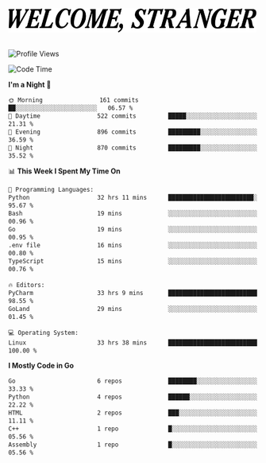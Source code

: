 <div>
  <picture>
    <source media="(prefers-color-scheme: dark)" srcset="./headers/welcome_white.png">
    <img alt="WELCOME, STRANGER" src="./headers/welcome.png" width="500">
  </picture>
</div>

<br>

![Profile Views](https://komarev.com/ghpvc/?username=darleet&color=blue)

<!--START_SECTION:waka-->
![Code Time](http://img.shields.io/badge/Code%20Time-397%20hrs%208%20mins-blue)

**I'm a Night 🦉** 

```text
🌞 Morning                161 commits         ██░░░░░░░░░░░░░░░░░░░░░░░   06.57 % 
🌆 Daytime                522 commits         █████░░░░░░░░░░░░░░░░░░░░   21.31 % 
🌃 Evening                896 commits         █████████░░░░░░░░░░░░░░░░   36.59 % 
🌙 Night                  870 commits         █████████░░░░░░░░░░░░░░░░   35.52 % 
```


📊 **This Week I Spent My Time On** 

```text
💬 Programming Languages: 
Python                   32 hrs 11 mins      ████████████████████████░   95.67 % 
Bash                     19 mins             ░░░░░░░░░░░░░░░░░░░░░░░░░   00.96 % 
Go                       19 mins             ░░░░░░░░░░░░░░░░░░░░░░░░░   00.95 % 
.env file                16 mins             ░░░░░░░░░░░░░░░░░░░░░░░░░   00.80 % 
TypeScript               15 mins             ░░░░░░░░░░░░░░░░░░░░░░░░░   00.76 % 

🔥 Editors: 
PyCharm                  33 hrs 9 mins       █████████████████████████   98.55 % 
GoLand                   29 mins             ░░░░░░░░░░░░░░░░░░░░░░░░░   01.45 % 

💻 Operating System: 
Linux                    33 hrs 38 mins      █████████████████████████   100.00 % 
```

**I Mostly Code in Go** 

```text
Go                       6 repos             ████████░░░░░░░░░░░░░░░░░   33.33 % 
Python                   4 repos             ██████░░░░░░░░░░░░░░░░░░░   22.22 % 
HTML                     2 repos             ███░░░░░░░░░░░░░░░░░░░░░░   11.11 % 
C++                      1 repo              █░░░░░░░░░░░░░░░░░░░░░░░░   05.56 % 
Assembly                 1 repo              █░░░░░░░░░░░░░░░░░░░░░░░░   05.56 % 
```




<!--END_SECTION:waka-->
